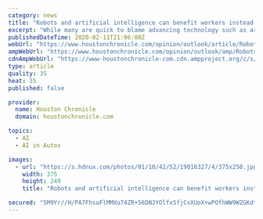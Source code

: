 ```yaml
---
category: news
title: "Robots and artificial intelligence can benefit workers instead of hurting them if we address inequality today [Opinion]"
excerpt: "While many are quick to blame advancing technology such as artificial intelligence, the real problem is how that technology is deployed ... has been using the suburbs of Houston to test its autonomous grocery delivery service. In this age of driverless cars, we’re spending less time celebrating the freedom technology brings and more time ..."
publishedDateTime: 2020-02-11T21:06:00Z
webUrl: "https://www.houstonchronicle.com/opinion/outlook/article/Robots-and-artificial-intelligence-can-benefit-15047970.php"
ampWebUrl: "https://www.houstonchronicle.com/opinion/outlook/amp/Robots-and-artificial-intelligence-can-benefit-15047970.php"
cdnAmpWebUrl: "https://www-houstonchronicle-com.cdn.ampproject.org/c/s/www.houstonchronicle.com/opinion/outlook/amp/Robots-and-artificial-intelligence-can-benefit-15047970.php"
type: article
quality: 35
heat: 35
published: false

provider:
  name: Houston Chronicle
  domain: houstonchronicle.com

topics:
  - AI
  - AI in Autos

images:
  - url: "https://s.hdnux.com/photos/01/10/42/52/19016327/4/375x250.jpg"
    width: 375
    height: 249
    title: "Robots and artificial intelligence can benefit workers instead of hurting them if we address inequality today [Opinion]"

secured: "5M9Yr//H/PA7FhsuFlMMXu74ZR+56DNJYOlfxSfjCxXUoX+wPOfhWW9WZGKdtDKUmCOApc5+yk5ibk74FLLpmt+xGGiXaqTYo7Hc3EQPptArsoc50o5bMimQIlfdxJrSFRQafuPBKJzXvxCAbSOQc+bSQwpoB6NSt4kCp1pMl9Q4o8fFM4sTf4za2+hECSGX3yrdV4M3rd910pRMqxYW+PW2pIy7B3bfQLk8ADU8Lcfc0uE2BoL3uRbktz4Bimgw0MlY+7pCn171M9KnJdPcmsQ+BiCfbJof6X+bA33Kx12+8QYFy5nlPY9pmOm65Znd;KMzrFbhn0OOQr88J0E+tXA=="
---
```


